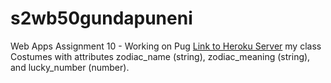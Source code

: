 # s2wb50gundapuneni

Web Apps Assignment 10 - Working on Pug
[Link to Heroku Server](https://s2wb50gundapuneni.herokuapp.com/)
my class Costumes with attributes zodiac_name (string), zodiac_meaning (string), and lucky_number
(number).
